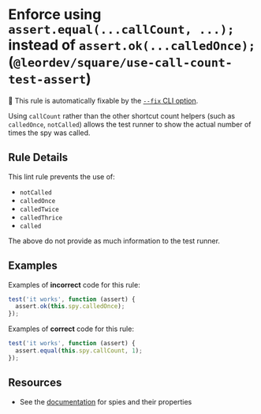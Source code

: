 # Enforce using `assert.equal(...callCount, ...);` instead of `assert.ok(...calledOnce);` (`@leordev/square/use-call-count-test-assert`)

🔧 This rule is automatically fixable by the [`--fix` CLI option](https://eslint.org/docs/latest/user-guide/command-line-interface#--fix).

<!-- end auto-generated rule header -->

Using `callCount` rather than the other shortcut count helpers (such as `calledOnce`, `notCalled`) allows the test runner to show the actual number of times the spy was called.

## Rule Details

This lint rule prevents the use of:

- `notCalled`
- `calledOnce`
- `calledTwice`
- `calledThrice`
- `called`

The above do not provide as much information to the test runner.

## Examples

Examples of **incorrect** code for this rule:

```js
test('it works', function (assert) {
  assert.ok(this.spy.calledOnce);
});
```

Examples of **correct** code for this rule:

```js
test('it works', function (assert) {
  assert.equal(this.spy.callCount, 1);
});
```

## Resources

- See the [documentation](https://sinonjs.org/releases/latest/spies/) for spies and their properties
